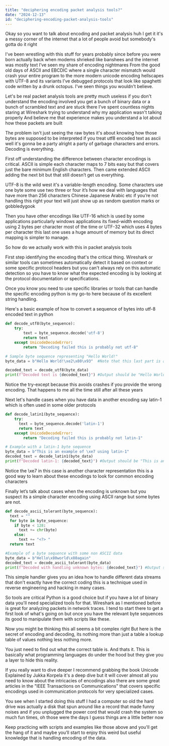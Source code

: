 ```yaml
---
title: "deciphering encoding packet analysis tools?"
date: "2024-12-13"
id: "deciphering-encoding-packet-analysis-tools"
---
```


Okay so you want to talk about encoding and packet analysis huh I get it it's a messy corner of the internet that a lot of people avoid but somebody's gotta do it right

I've been wrestling with this stuff for years probably since before you were born actually back when modems shrieked like banshees and the internet was mostly text I’ve seen my share of encoding nightmares From the good old days of ASCII and EBCDIC where a single character mismatch would crash your entire program to the more modern unicode encoding hellscapes with UTF-8 and its variants I’ve debugged protocols that look like spaghetti code written by a drunk octopus. I've seen things you wouldn't believe.

Let's be real packet analysis tools are pretty much useless if you don't understand the encoding involved you get a bunch of binary data or a bunch of scrambled text and are stuck there I've spent countless nights staring at Wireshark trying to understand why my application wasn't talking properly And believe me that experience makes you understand a lot about how these packets are built

The problem isn't just seeing the raw bytes it's about knowing how those bytes are supposed to be interpreted if you treat utf8 encoded text as ascii well it's gonna be a party alright a party of garbage characters and errors. Decoding is everything.

First off understanding the difference between character encodings is critical. ASCII is simple each character maps to 7 bits easy but that covers just the bare minimum English characters. Then came extended ASCII adding the next bit but that still doesn’t get us everything.

UTF-8 is the wild west it's a variable-length encoding. Some characters use one byte some use two three or four it’s how we deal with languages that have more than 256 characters Chinese Japanese Arabic etc if you’re not handling this right your text will just show up as random question marks or gobbledygook

Then you have other encodings like UTF-16 which is used by some applications particularly windows applications its fixed-width encoding using 2 bytes per character most of the time or UTF-32 which uses 4 bytes per character this last one uses a huge amount of memory but its direct mapping is simpler to manage.

So how do we actually work with this in packet analysis tools

First step identifying the encoding that's the critical thing. Wireshark or similar tools can sometimes automatically detect it based on context or some specific protocol headers but you can't always rely on this automatic detection so you have to know what the expected encoding is by looking at the protocol documentation or specifications.

Once you know you need to use specific libraries or tools that can handle the specific encoding python is my go-to here because of its excellent string handling.

Here's a basic example of how to convert a sequence of bytes into utf-8 encoded text in python

```python
def decode_utf8(byte_sequence):
    try:
        text = byte_sequence.decode('utf-8')
        return text
    except UnicodeDecodeError:
        return "Decoding failed this is probably not utf-8"

# Sample byte sequence representing "Hello World!"
byte_data = b"Hello World!\xe2\x80\x93"  #Note that this last part is a dash that is different from a hyphen

decoded_text = decode_utf8(byte_data)
print(f"Decoded text is {decoded_text}") #Output should be "Hello World!–"
```

Notice the try-except because this avoids crashes if you provide the wrong encoding. That happens to me all the time still after all these years

Next let's handle cases when you have data in another encoding say latin-1 which is often used in some older protocols

```python
def decode_latin1(byte_sequence):
    try:
      text = byte_sequence.decode('latin-1')
      return text
    except UnicodeDecodeError:
        return "Decoding failed this is probably not latin-1"

# Example with a latin-1 byte sequence
byte_data = b"This is an example of \xe7 using latin-1"
decoded_text = decode_latin1(byte_data)
print(f"Decoded latin-1: {decoded_text}") #Output should be "This is an example of ç using latin-1"
```
Notice the \xe7 in this case is another character representation this is a good way to learn about these encodings to look for common encoding characters

Finally let’s talk about cases when the encoding is unknown but you suspect its a simple character encoding using ASCII range but some bytes are not.

```python
def decode_ascii_tolerant(byte_sequence):
  text = ""
  for byte in byte_sequence:
    if byte < 128:
      text += chr(byte)
    else:
      text += "<?> "
  return text

#Example of a byte sequence with some non ASCII data
byte_data = b"Hello\x80world\x80again"
decoded_text = decode_ascii_tolerant(byte_data)
print(f"Decoded with handling unknown bytes: {decoded_text}") #Output should be Hello<?> world<?>again
```
This simple handler gives you an idea how to handle different data streams that don't exactly have the correct coding this is a technique used in reverse engineering and hacking in many cases.

So tools are critical Python is a good choice but if you have a lot of binary data you'll need specialized tools for that. Wireshark as I mentioned before is great for analyzing packets in network traces. I tend to start there to get a first look of what's going on but once you have the relevant byte sequences its good to manipulate them with scripts like these.

Now you might be thinking this all seems a bit complex right But here is the secret of encoding and decoding, its nothing more than just a table a lookup table of values nothing less nothing more.

You just need to find out what the correct table is. And thats it. This is basically what programming languages do under the hood but they give you a layer to hide this reality.

If you really want to dive deeper I recommend grabbing the book Unicode Explained by Jukka Korpela it's a deep dive but it will cover almost all you need to know about the intricacies of encodings also there are some great articles in the "IEEE Transactions on Communications" that covers specific encodings used in communication protocols for very specialized cases.

You see when I started doing this stuff I had a computer so old the hard drive was actually a disk that spun around like a record that made funny noises and if you unplugged the power cord that would crash the system so much fun times, oh those were the days I guess things are a little better now

Keep practicing with scripts and examples like those above and you'll get the hang of it and maybe you’ll start to enjoy this weird but useful knowledge that is handling encoding of the data.
